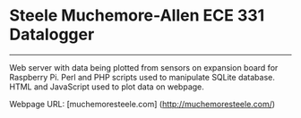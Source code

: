 # Steele Muchemore-Allen ECE 331 Datalogger

---

Web server with data being plotted from sensors on expansion board for
Raspberry Pi. Perl and PHP scripts used to manipulate SQLite database. 
HTML and JavaScript used to plot data on webpage.

Webpage URL: [muchemoresteele.com] (http://muchemoresteele.com/) 
